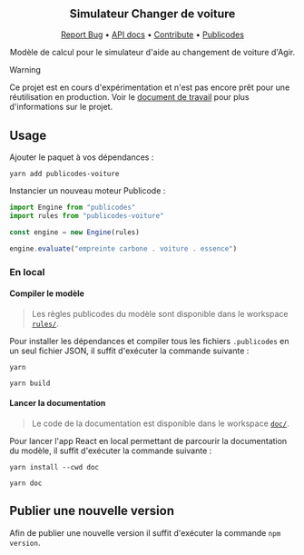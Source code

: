 <div align="center">
  <h3 align="center">
	<big>Simulateur Changer de voiture</big>
  </h3>
  <p align="center">
   <a href="https://github.com/betagouv/publicodes-voiture/issues">Report Bug</a>
   •
   <a href="https://betagouv.github.io/publicodes-voiture/">API docs</a>
   •
   <a href="https://github.com/betagouv/publicodes-voiture/blob/master/CONTRIBUTING.md">Contribute</a>
   •
   <a href="https://publi.codes">Publicodes</a>
  </p>

Modèle de calcul pour le simulateur d'aide au changement de voiture d'Agir.

</div>

> [!WARNING]
> Ce projet est en cours d'expérimentation et n'est pas encore prêt pour une
> réutilisation en production. Voir le [document de travail](/specs.md) pour
> plus d'informations sur le projet.

## Usage

Ajouter le paquet à vos dépendances :

```
yarn add publicodes-voiture
```

Instancier un nouveau moteur Publicode :

```typescript
import Engine from "publicodes"
import rules from "publicodes-voiture"

const engine = new Engine(rules)

engine.evaluate("empreinte carbone . voiture . essence")
```

### En local

#### Compiler le modèle

> Les règles publicodes du modèle sont disponible dans le workspace
> [`rules/`](https://github.com/betagouv/publicodes-voiture/tree/main/rules).

Pour installer les dépendances et compiler tous les fichiers `.publicodes` en
un seul fichier JSON, il suffit d'exécuter la commande suivante :

```
yarn

yarn build
```

#### Lancer la documentation

> Le code de la documentation est disponible dans le workspace
> [`doc/`](https://github.com/betagouv/publicodes-voiture/tree/main/doc).

Pour lancer l'app React en local permettant de parcourir la documentation du
modèle, il suffit d'exécuter la commande suivante :

```
yarn install --cwd doc

yarn doc
```

## Publier une nouvelle version

Afin de publier une nouvelle version il suffit d'exécuter la commande `npm
version`.
